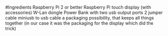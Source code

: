 #Ingredients
Raspberry Pi 2 or better
Raspberry Pi touch display (with accessories)
W-Lan dongle
Power Bank with two usb output ports
2 jumper cable
miniusb to usb cable
a packaging possibility, that keeps all things together (in our case it was the packaging for the display which did the trick)
